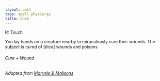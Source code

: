 ```yaml
---
layout: post
tags: spell physiurgy
title: Cure
---
```


R: Touch

You lay hands on a creature nearby to miraculously cure their wounds. The subject is cured of [dice] wounds and poisons

###### *Cure + Wound*

###### Adapted from [Marvels & Malisons](https://www.exaltedfuneral.com/products/marvel-malisons)
